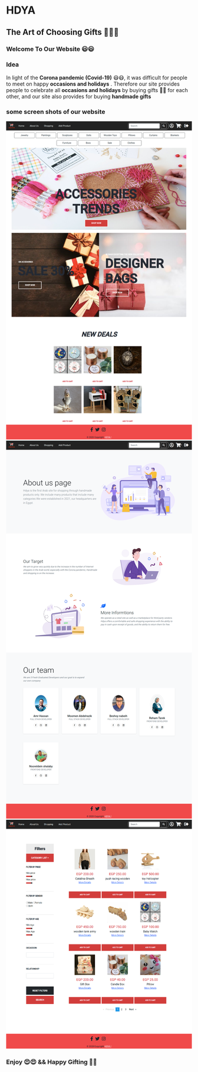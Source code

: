 # HDYA
## The Art of Choosing Gifts :gift::gift::gift:
### Welcome To Our Website :smiley::smiley:
### Idea
In light of the **Corona pandemic (Covid-19)** :mask::mask:, it was difficult for people to meet on happy **occasions and holidays** . 
Therefore our site provides people to celebrate all **occasions and holidays** by buying gifts :gift::gift: for each other, and our site also provides for buying **handmade gifts**
### some screen shots of our website
![image1](https://github.com/amrhassan93/HDYA/blob/master/HdyaFront/src/assets/images/home.png)
![image2](https://github.com/amrhassan93/HDYA/blob/master/HdyaFront/src/assets/images/about.png)
![image3](https://github.com/amrhassan93/HDYA/blob/master/HdyaFront/src/assets/images/search.png)


### Enjoy :heart_eyes::heart_eyes: && Happy Gifting :gift_heart::gift_heart:
